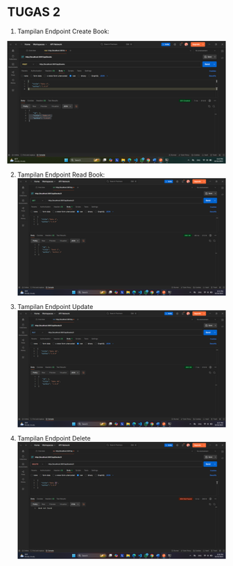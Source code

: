 # TUGAS 2

1. Tampilan Endpoint Create Book:

![Tampilan Endpoint Create](<create book.png>)

2. Tampilan Endpoint Read Book:
![Tampilan Endpoint Read](<Read book.png>)
 
3. Tampilan Endpoint Update
![Tampilan Endpoint Update](<Update book.png>)

4. Tampilan Endpoint Delete
![ Tampilan Endpoint Delete](<Delete book.png>)